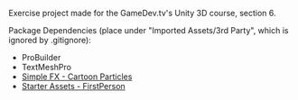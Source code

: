 Exercise project made for the GameDev.tv's Unity 3D course, section 6.

Package Dependencies (place under "Imported Assets/3rd Party", which is ignored by .gitignore):
- ProBuilder
- TextMeshPro
- [Simple FX - Cartoon Particles](https://assetstore.unity.com/packages/vfx/particles/simple-fx-cartoon-particles-67834)
- [Starter Assets - FirstPerson](https://assetstore.unity.com/packages/essentials/starter-assets-firstperson-updates-in-new-charactercontroller-pa-196525)